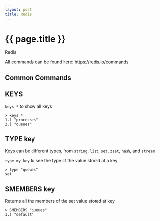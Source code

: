 ```yaml
---
layout: post
title: Redis
---
```



# {{ page.title }}

Redis

All commands can be found here: https://redis.io/commands

## Common Commands

## KEYS

`keys *` to show all keys

    > keys *
    1.) "processes"
    2.) "queues"


## TYPE key

Keys can be different types, from `string`, `list`, `set`, `zset`, `hash`, and `stream`

`type my_key` to see the type of the value stored at a key

    > type "queues"
    set

## SMEMBERS key

Returns all the members of the set value stored at key

    > SMEMBERS "queues"
    1.) "default"

